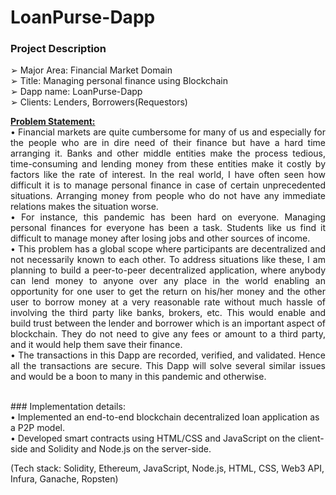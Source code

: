 # LoanPurse-Dapp

### Project Description
➢ Major Area: Financial Market Domain <br>
➢ Title: Managing personal finance using Blockchain <br>
➢ Dapp name: LoanPurse-Dapp <br>
➢ Clients: Lenders, Borrowers(Requestors) <br>
<p align="justify">
 <b><u> Problem Statement: </u></b><br>
• Financial markets are quite cumbersome for many of us and especially for the
people who are in dire need of their finance but have a hard time arranging it. Banks
and other middle entities make the process tedious, time-consuming and lending
money from these entities make it costly by factors like the rate of interest. In the
real world, I have often seen how difficult it is to manage personal finance in case
of certain unprecedented situations. Arranging money from people who do not have
any immediate relations makes the situation worse.<br>
• For instance, this pandemic has been hard on everyone. Managing personal finances
for everyone has been a task. Students like us find it difficult to manage money after
losing jobs and other sources of income.<br>
• This problem has a global scope where participants are decentralized and not
necessarily known to each other. To address situations like these, I am planning to
build a peer-to-peer decentralized application, where anybody can lend money to
anyone over any place in the world enabling an opportunity for one user to get the
return on his/her money and the other user to borrow money at a very reasonable
rate without much hassle of involving the third party like banks, brokers, etc. This
would enable and build trust between the lender and borrower which is an
important aspect of blockchain. They do not need to give any fees or amount to a
third party, and it would help them save their finance.<br>
• The transactions in this Dapp are recorded, verified, and validated. Hence all the
transactions are secure. This Dapp will solve several similar issues and would be a
boon to many in this pandemic and otherwise.
 </p>
 <br>
### Implementation details: <br>
• Implemented an end-to-end blockchain decentralized loan application as a P2P model. <br>
• Developed smart contracts using HTML/CSS and JavaScript on the client-side and Solidity and Node.js on the server-side. <br>

(Tech stack: Solidity, Ethereum, JavaScript, Node.js, HTML, CSS, Web3 API, Infura, Ganache, Ropsten)
